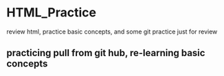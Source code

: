 # HTML_Practice
review html, practice basic concepts, and some git practice just for review

## practicing pull from git hub, re-learning basic concepts
